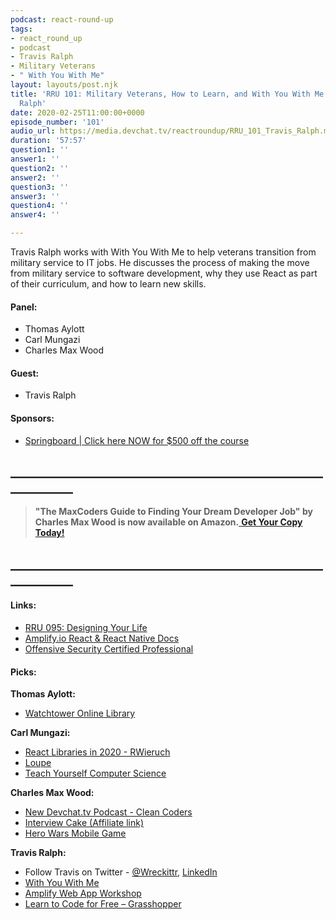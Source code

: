 ```yaml
---
podcast: react-round-up
tags:
- react_round_up
- podcast
- Travis Ralph
- Military Veterans
- " With You With Me"
layout: layouts/post.njk
title: 'RRU 101: Military Veterans, How to Learn, and With You With Me with Travis
  Ralph'
date: 2020-02-25T11:00:00+0000
episode_number: '101'
audio_url: https://media.devchat.tv/reactroundup/RRU_101_Travis_Ralph.mp3
duration: '57:57'
question1: ''
answer1: ''
question2: ''
answer2: ''
question3: ''
answer3: ''
question4: ''
answer4: ''

---
```

Travis Ralph works with With You With Me to help veterans transition from military service to IT jobs. He discusses the process of making the move from military service to software development, why they use React as part of their curriculum, and how to learn new skills.

#### **Panel:**

* Thomas Aylott
* Carl Mungazi
* Charles Max Wood

#### **Guest:**

* Travis Ralph

#### **Sponsors:**

* [Springboard | Click here NOW for $500 off the course](https://www.springboard.com/workshops/software-engineering-career-track/?utm_source=devchat&utm_medium=podcast&utm_campaign=reactroundup)

## **____________________________________________________________**

> **"The MaxCoders Guide to Finding Your Dream Developer Job" by Charles Max Wood is now available on Amazon.**[ **Get Your Copy Today!**](https://www.amazon.com/gp/product/B081MBL5C9/ref=as_li_ss_tl?ie=UTF8&linkCode=sl1&tag=devchattv-20&linkId=9d61363241636e2546ef46abba198746&language=en_US)

## **____________________________________________________________**

#### **Links:**

* [RRU 095: Designing Your Life](https://devchat.tv/react-round-up/rru-095-designing-your-life/)
* [Amplify.io React & React Native Docs](https://aws-amplify.github.io/docs/js/react)
* [Offensive Security Certified Professional](https://en.wikipedia.org/wiki/Offensive_Security_Certified_Professional)

#### **Picks:**

**Thomas Aylott:**

* [Watchtower Online Library](https://wol.jw.org/en/wol/h/r1/lp-e)

**Carl Mungazi:**

* [React Libraries in 2020 - RWieruch](https://www.robinwieruch.de/react-libraries)
* [Loupe](http://latentflip.com/loupe/?code=JC5vbignYnV0dG9uJywgJ2NsaWNrJywgZnVuY3Rpb24gb25DbGljaygpIHsKICAgIHNldFRpbWVvdXQoZnVuY3Rpb24gdGltZXIoKSB7CiAgICAgICAgY29uc29sZS5sb2coJ1lvdSBjbGlja2VkIHRoZSBidXR0b24hJyk7ICAgIAogICAgfSwgMjAwMCk7Cn0pOwoKY29uc29sZS5sb2coIkhpISIpOwoKc2V0VGltZW91dChmdW5jdGlvbiB0aW1lb3V0KCkgewogICAgY29uc29sZS5sb2coIkNsaWNrIHRoZSBidXR0b24hIik7Cn0sIDUwMDApOwoKY29uc29sZS5sb2coIldlbGNvbWUgdG8gbG91cGUuIik7!!!PGJ1dHRvbj5DbGljayBtZSE8L2J1dHRvbj4%3D)
* [Teach Yourself Computer Science](https://teachyourselfcs.com/)

**Charles Max Wood:**

* [New Devchat.tv Podcast - Clean Coders](https://devchat.tv/clean-coders/)
* [Interview Cake (Affiliate link)](https://interviewcake.com/?utm_source=devchattv)
* [Hero Wars Mobile Game](https://play.google.com/store/apps/details?id=com.nexters.herowars&hl=en)

**Travis Ralph:**

* Follow Travis on Twitter - [@Wreckittr](https://twitter.com/wreckittr), [LinkedIn](https://linkedin.com/in/travis-ralph)
* [With You With Me](https://www.withyouwithme.com/)
* [Amplify Web App Workshop](https://amplify-workshop.go-aws.com/)
* [Learn to Code for Free – Grasshopper](https://grasshopper.app/)